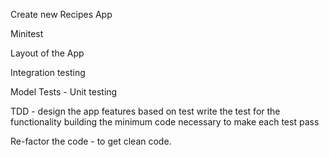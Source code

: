 Create new Recipes App

Minitest

Layout of the App

Integration testing

Model Tests - Unit testing

TDD - design the app features based on test
write the test for the functionality building the minimum code necessary to make each test pass

Re-factor the code - to get clean code.
